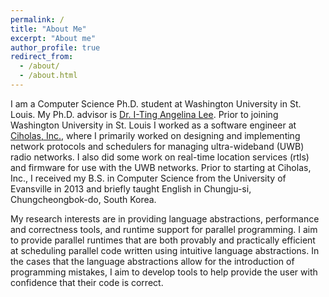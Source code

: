```yaml
---
permalink: /
title: "About Me"
excerpt: "About me"
author_profile: true
redirect_from: 
  - /about/
  - /about.html
---
```


I am a Computer Science Ph.D. student at Washington University in St. Louis. My Ph.D. advisor is [Dr. I-Ting Angelina Lee](https://www.cse.wustl.edu/~angelee/home_page/).
Prior to joining Washington University in St. Louis I worked as a software engineer at [Ciholas, Inc.](https://www.ciholas.com), where I primarily worked on designing and implementing
network protocols and schedulers for managing ultra-wideband (UWB) radio networks. I also did some work on real-time location services (rtls) and firmware for use with the UWB networks.
Prior to starting at Ciholas, Inc., I received my B.S. in Computer Science from the University of Evansville in 2013 and briefly taught English in Chungju-si, Chungcheongbok-do, South Korea.

My research interests are in providing language abstractions, performance and correctness tools, and runtime support for parallel programming. I aim to provide parallel runtimes that are both provably
and practically efficient at scheduling parallel code written using intuitive language abstractions. In the cases that the language abstractions allow for the introduction of programming mistakes, I
aim to develop tools to help provide the user with confidence that their code is correct. 
